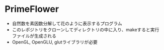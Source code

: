 # PrimeFlower
* 自然数を素因数分解して花のように表示するプログラム
* このレポジトリをクローンしてディレクトリの中に入り、makeすると実行ファイルが生成される
* OpenGL, OpenGLU, glutライブラリが必要
